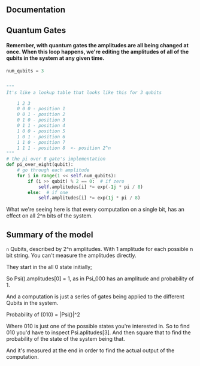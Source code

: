 ## Documentation

## Quantum Gates

#### Remember, with quantum gates the amplitudes are all being changed at once. When this loop happens, we're editing the amplitudes of all of the qubits in the system at any given time.


```python
num_qubits = 3


"""
It's like a lookup table that looks like this for 3 qubits

    1 2 3
    0 0 0 - position 1
    0 0 1 - position 2
    0 1 0 - position 3
    0 1 1 - position 4
    1 0 0 - position 5
    1 0 1 - position 6
    1 1 0 - position 7
    1 1 1 - position 8  <- position 2^n
"""
# the pi over 8 gate's implementation
def pi_over_eight(qubit):
    # go through each amplitude
    for i in range(1 << self.num_qubits):
        if (i >> qubit) % 2 == 0:  # if zero
            self.amplitudes[i] *= exp(-1j * pi / 8)
        else:  # if one
            self.amplitudes[i] *= exp(1j * pi / 8)

```

What we're seeing here is that every computation on a single bit, has an effect on all 2^n bits of the system.

## Summary of the model

`n` Qubits, described by 2^n amplitudes. With 1 amplitude for each possible n bit string. You can't measure the amplitudes directly.

They start in the all 0 state initially;

So Psi().amplitudes[0] = 1, as in Psi_000 has an amplitude and probability of 1.

And a computation is just a series of gates being applied to the different Qubits in the system.

Probability of (010) = |Psi()|^2  

Where 010 is just one of the possible states you're interested in. So to find 010 you'd have to inspect Psi.aplitudes[3]. And then square that to find the probability of the state of the system being that.


And it's measured at the end in order to find the actual output of the computation.
